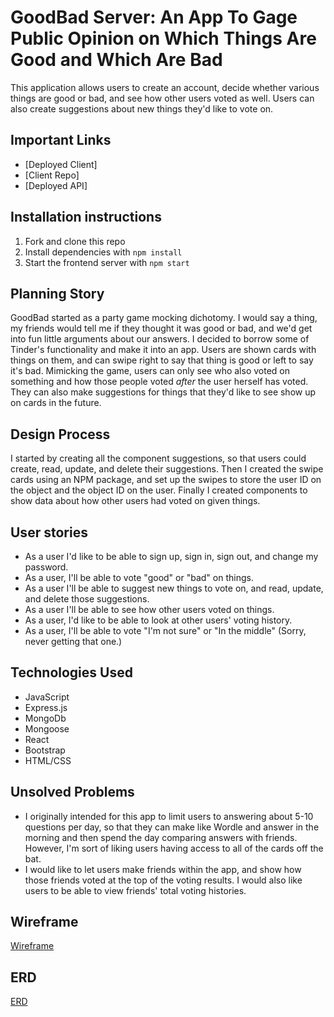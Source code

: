 # GoodBad Server: An App To Gage Public Opinion on Which Things Are Good and Which Are Bad

This application allows users to create an account, decide whether various things are good or bad, and see how other users voted as well. Users can also create suggestions about new things they'd like to vote on.

## Important Links

- [Deployed Client]
- [Client Repo]
- [Deployed API]

## Installation instructions

1. Fork and clone this repo
2. Install dependencies with `npm install`
3. Start the frontend server with `npm start`

## Planning Story

GoodBad started as a party game mocking dichotomy. I would say a thing, my friends would tell me if they thought it was good or bad, and we'd get into fun little arguments about our answers. I decided to borrow some of Tinder's functionality and make it into an app. Users are shown cards with things on them, and can swipe right to say that thing is good or left to say it's bad. Mimicking the game, users can only see who also voted on something and how those people voted *after* the user herself has voted. They can also make suggestions for things that they'd like to see show up on cards in the future.

## Design Process

I started by creating all the component suggestions, so that users could create, read, update, and delete their suggestions. Then I created the swipe cards using an NPM package, and set up the swipes to store the user ID on the object and the object ID on the user. Finally I created components to show data about how other users had voted on given things.

## User stories

 - As a user I'd like to be able to sign up, sign in, sign out, and change my password.
 - As a user, I'll be able to vote "good" or "bad" on things.
 - As a user I'll be able to suggest new things to vote on, and read, update, and delete those suggestions.
 - As a user I'll be able to see how other users voted on things.
 - As a user, I'd like to be able to look at other users' voting history.
 - As a user, I'll be able to vote "I'm not sure" or "In the middle" (Sorry, never getting that one.)

## Technologies Used

- JavaScript
- Express.js
- MongoDb
- Mongoose
- React
- Bootstrap
- HTML/CSS

## Unsolved Problems

- I originally intended for this app to limit users to answering about 5-10 questions per day, so that they can make like Wordle and answer in the morning and then spend the day comparing answers with friends. However, I'm sort of liking users having access to all of the cards off the bat.
- I would like to let users make friends within the app, and show how those friends voted at the top of the voting results. I would also like users to be able to view friends' total voting histories.

## Wireframe

[Wireframe](./Wireframe.jpeg) 
 
## ERD

[ERD](./ERD.jpeg)
